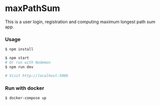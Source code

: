 # maxPathSum
This is a user login, registration  and computing maximum longest path sum app.


### Usage

```sh
$ npm install
```

```sh
$ npm start
# Or run with Nodemon
$ npm run dev

# Visit http://localhost:5000
```

### Run with docker

```sh
$ docker-compose up
```

